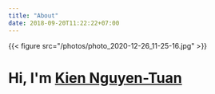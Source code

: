 ```yaml
---
title: "About"
date: 2018-09-20T11:22:22+07:00
---
```


{{< figure src="/photos/photo_2020-12-26_11-25-16.jpg" >}}

<div class="contact-container">
        <h1>Hi, I'm <a href="./about">Kien Nguyen-Tuan</a></h1>
</div>

